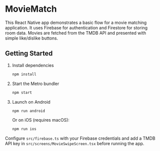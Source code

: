 # MovieMatch

This React Native app demonstrates a basic flow for a movie matching application.
It uses Firebase for authentication and Firestore for storing room data. Movies
are fetched from the TMDB API and presented with simple like/dislike buttons.

## Getting Started

1. Install dependencies
   ```bash
   npm install
   ```
2. Start the Metro bundler
   ```bash
   npm start
   ```
3. Launch on Android
   ```bash
   npm run android
   ```
   Or on iOS (requires macOS):
   ```bash
   npm run ios
   ```

Configure `src/firebase.ts` with your Firebase credentials and add a TMDB API key
in `src/screens/MovieSwipeScreen.tsx` before running the app.
